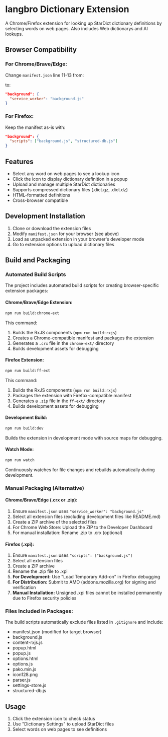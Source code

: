 # langbro Dictionary Extension

A Chrome/Firefox extension for looking up StarDict dictionary definitions by selecting words on web pages.
Also includes Web dictionarys and AI lookups.

## Browser Compatibility

### For Chrome/Brave/Edge:
Change `manifest.json` line 11-13 from:

to:
```json
"background": {
  "service_worker": "background.js"
}
```

### For Firefox:
Keep the manifest as-is with:
```json
"background": {
  "scripts": ["background.js", "structured-db.js"]
}
```

## Features

- Select any word on web pages to see a lookup icon
- Click the icon to display dictionary definition in a popup
- Upload and manage multiple StarDict dictionaries
- Supports compressed dictionary files (.dict.gz, .dict.dz)
- HTML-formatted definitions
- Cross-browser compatible

## Development Installation

1. Clone or download the extension files
2. Modify `manifest.json` for your browser (see above)
3. Load as unpacked extension in your browser's developer mode
4. Go to extension options to upload dictionary files

## Build and Packaging

### Automated Build Scripts

The project includes automated build scripts for creating browser-specific extension packages:

#### Chrome/Brave/Edge Extension:
```bash
npm run build:chrome-ext
```
This command:
1. Builds the RxJS components (`npm run build:rxjs`)
2. Creates a Chrome-compatible manifest and packages the extension
3. Generates a `.crx` file in the `chrome-ext/` directory
4. Builds development assets for debugging

#### Firefox Extension:
```bash
npm run build:ff-ext
```
This command:
1. Builds the RxJS components (`npm run build:rxjs`)
2. Packages the extension with Firefox-compatible manifest
3. Generates a `.zip` file in the `ff-ext/` directory
4. Builds development assets for debugging

#### Development Build:
```bash
npm run build:dev
```
Builds the extension in development mode with source maps for debugging.

#### Watch Mode:
```bash
npm run watch
```
Continuously watches for file changes and rebuilds automatically during development.

### Manual Packaging (Alternative)

#### Chrome/Brave/Edge (.crx or .zip):
1. Ensure `manifest.json` uses `"service_worker": "background.js"`
2. Select all extension files (excluding development files like README.md)
3. Create a ZIP archive of the selected files
4. For Chrome Web Store: Upload the ZIP to the Developer Dashboard
5. For manual installation: Rename .zip to .crx (optional)

#### Firefox (.xpi):
1. Ensure `manifest.json` uses `"scripts": ["background.js"]`
2. Select all extension files
3. Create a ZIP archive
4. Rename the .zip file to .xpi
5. **For Development:** Use "Load Temporary Add-on" in Firefox debugging
6. **For Distribution:** Submit to AMO (addons.mozilla.org) for signing and verification
7. **Manual Installation:** Unsigned .xpi files cannot be installed permanently due to Firefox security policies

### Files Included in Packages:
The build scripts automatically exclude files listed in `.gitignore` and include:
- manifest.json (modified for target browser)
- background.js
- content-rxjs.js
- popup.html
- popup.js
- options.html
- options.js
- pako.min.js
- icon128.png
- parser.js
- settings-store.js
- structured-db.js

## Usage

1. Click the extension icon to check status
2. Use "Dictionary Settings" to upload StarDict files
3. Select words on web pages to see definitions
